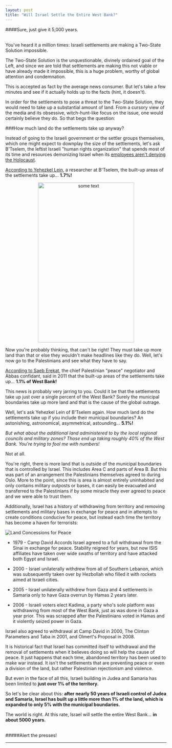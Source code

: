 ```yaml
---
layout: post
title: "Will Israel Settle the Entire West Bank?"
---
```


####Sure, just give it 5,000 years. <br/><br/>

You've heard it a million times: Israeli settlements are making a Two-State Solution impossible.

The Two-State Solution is the unquestionable, divinely ordained goal of the Left, and since we are told that settlements are making this not viable or have already made it impossible, this is a huge problem, worthy of global attention and condemnation.

This is accepted as fact by the average news consumer. But let's take a few minutes and see if it actually holds up to the facts (hint, it doesn't).

In order for the settlements to pose a threat to the Two-State Solution, they would need to take up a substantial amount of land. From a cursory view of the media and its obsessive, witch-hunt-like focus on the issue, one would certainly believe they do. So that begs the question:

###How much land do the settlements take up anyway?

Instead of going to the Israeli government or the settler groups themselves, which one might expect to downplay the size of the settlements, let's ask B'Tselem, the leftist Israeli "human rights organization" that spends most of its time and resources demonizing Israel when its [employees aren't denying the Holocaust](http://www.algemeiner.com/2014/10/05/israeli-human-rights-group-btselem-admits-holocaust-denier-in-ranks-video/).

[According to Yehezkel Lein](http://www.thirdworldtraveler.com/Israel/Israeli_Settlements.html), a researcher at B'Tselem, the built-up areas of the settlements take up... **1.7%!**

<center><IMG SRC="http://www.mappery.com/maps/Jewish-Settlements-in-West-Bank-Map.jpg" ALT="some text" WIDTH=300 HEIGHT=500></center>

Now you're probably thinking, that can't be right! They must take up more land than that or else they wouldn't make headlines like they do. Well, let's now go to the Palestinians and see what they have to say.

[According to Saeb Erekat](http://www.haaretz.com/news/diplomacy-defense/erekat-olmert-offered-palestinians-territorial-equivalent-of-west-bank-1.393484), the chief Palestinian "peace" negotiator and Abbas confidant, said in 2011 that the built-up areas of the settlements take up... **1.1% of West Bank!**

This news is probably very jarring to you. Could it be that the settlements take up just over a single percent of the West Bank? Surely the municipal boundaries take up more land and that is the cause of the global outrage.

Well, let's ask Yehezkel Lein of B'Tselem again. How much land do the settlements take up if you include their municipal boundaries? An astonishing, astronomical, asymmetrical, astounding... **5.1%!**

*But what about the additional land administered to by the local regional councils and military zones? Those end up taking roughly 40% of the West Bank. You're trying to fool me with numbers!*

Not at all.

You're right, there is more land that is outside of the municipal boundaries that is controlled by Israel. This includes Area C and parts of Area B. But this was part of an arrangement the Palestinians themselves agreed to during Oslo. More to the point, since this is area is almost entirely uninhabited and only contains military outposts or bases, it can easily be evacuated and transferred to the Palestinians if by some miracle they ever agreed to peace and we were able to trust them.

Additionally, Israel has a history of withdrawing from territory and removing settlements and military bases in exchange for peace and in attempts to create conditions conducive for peace, but instead each time the territory has become a haven for terrorists:

![Land Concessions for Peace](https://i.imgur.com/pnfRR3h.jpg)

* 1979 - Camp David Accords Israel agreed to a full withdrawal from the Sinai in exchange for peace. Stability reigned for years, but now ISIS affiliates have taken over wide swaths of territory and have attacked both Egypt and Israel.

* 2000 - Israel unilaterally withdrew from all of Southern Lebanon, which was subsequently taken over by Hezbollah who filled it with rockets aimed at Israeli cities.

* 2005 - Israel unilaterally withdrew from Gaza and 4 settlements in Samaria only to have Gaza overrun by Hamas 2 years later.

* 2006 - Israeli voters elect Kadima, a party who's sole platform was withdrawing from most of the West Bank, just as was done in Gaza a year prior. This was scrapped after the Palestinians voted in Hamas and it violently seized power in Gaza.

Israel also agreed to withdrawal at Camp David in 2000, The Clinton Parameters and Taba in 2001, and Olmert's Proposal in 2008. 

It is historical fact that Israel has committed itself to withdrawal and the removal of settlements when it believes doing so will help the cause of peace. It just happens that each time, abandoned territory has been used to make war instead. It isn't the settlements that are preventing peace or even a division of the land, but rather Palestinian rejectionism and violence.

But even in the face of all this, Israeli building in Judea and Samaria has been limited to **just over 1% of the territory.**

So let's be clear about this: **after nearly 50 years of Israeli control of Judea and Samaria, Israel has built up a little more than 1% of the land, which is expanded to only 5% with the municipal boundaries.**

The world is right. At this rate, Israel will settle the entire West Bank... **in about 5000 years.**

<br>
#####Alert the presses!

<br>

____
